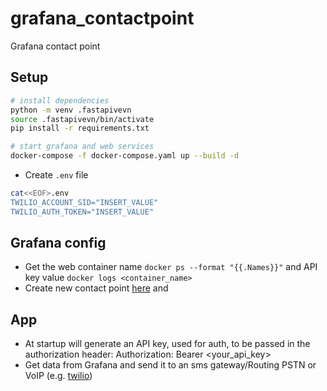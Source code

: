 # grafana_contactpoint
Grafana contact point

## Setup

```bash
# install dependencies
python -m venv .fastapivevn
source .fastapivevn/bin/activate
pip install -r requirements.txt

# start grafana and web services
docker-compose -f docker-compose.yaml up --build -d
```

* Create `.env` file

```bash
cat<<EOF>.env
TWILIO_ACCOUNT_SID="INSERT_VALUE"
TWILIO_AUTH_TOKEN="INSERT_VALUE"
```

## Grafana config

* Get the web container name `docker ps --format "{{.Names}}"` and API key value `docker logs <container_name>`
* Create new contact point [here](http://127.0.0.1:3000/alerting/notifications/receivers/new) and 

## App

* At startup will generate an API key, used for auth, to be passed in the authorization header: Authorization: Bearer <your_api_key>
* Get data from Grafana and send it to an sms gateway/Routing PSTN or VoIP (e.g. [twilio](https://www.twilio.com/docs))


